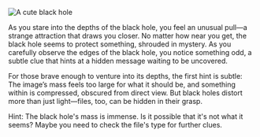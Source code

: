 ![A cute black hole](https://github.com/HyperSoWeak/blackhole/blob/main/blackhole.jpg?raw=true)

As you stare into the depths of the black hole, you feel an unusual pull—a strange attraction that draws you closer. No matter how near you get, the black hole seems to protect something, shrouded in mystery. As you carefully observe the edges of the black hole, you notice something odd, a subtle clue that hints at a hidden message waiting to be uncovered.

For those brave enough to venture into its depths, the first hint is subtle: The image’s mass feels too large for what it should be, and something within is compressed, obscured from direct view. But black holes distort more than just light—files, too, can be hidden in their grasp.

Hint: The black hole's mass is immense. Is it possible that it's not what it seems? Maybe you need to check the file's type for further clues.
